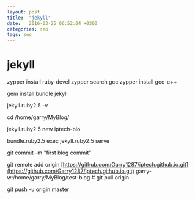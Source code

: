 ```yaml
---
layout: post
title:  "jekyll"
date:   2016-03-25 06:52:04 +0300
categories: seo
tags: seo
---
```


# jekyll



zypper install ruby-devel
zypper search gcc
zypper install gcc-c++

gem install bundle jekyll

jekyll.ruby2.5 -v

cd /home/garry/MyBlog/

jekyll.ruby2.5 new iptech-blo

bundle.ruby2.5 exec jekyll.ruby2.5 serve



 git commit -m "first blog commit"

git remote add origin [https://github.com/Garry1287/iptech.github.io.git](https://github.com/Garry1287/iptech.github.io.git)
garry-w:/home/garry/MyBlog/test-blog # git pull origin


 git push -u origin master
